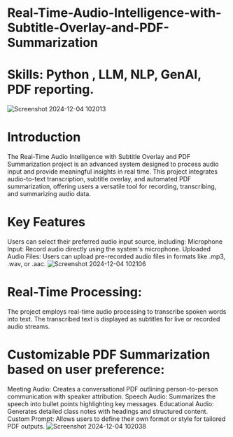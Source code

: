 # Real-Time-Audio-Intelligence-with-Subtitle-Overlay-and-PDF-Summarization

# Skills: Python , LLM, NLP, GenAI, PDF reporting.

![Screenshot 2024-12-04 102013](https://github.com/user-attachments/assets/39702b86-1ce6-4567-b9a9-d827de0fce3b)

# Introduction 

The Real-Time Audio Intelligence with Subtitle Overlay and PDF Summarization project is an advanced system designed to process audio input and provide meaningful insights in real time. This project integrates audio-to-text transcription, subtitle overlay, and automated PDF summarization, offering users a versatile tool for recording, transcribing, and summarizing audio data.

# Key Features
Users can select their preferred audio input source, including:
Microphone Input: Record audio directly using the system's microphone.
Uploaded Audio Files: Users can upload pre-recorded audio files in formats like .mp3, .wav, or .aac.
![Screenshot 2024-12-04 102106](https://github.com/user-attachments/assets/40eafcdb-b203-4d69-ae4a-fd5bf84ca24e)


# Real-Time Processing:

The project employs real-time audio processing to transcribe spoken words into text.
The transcribed text is displayed as subtitles for live or recorded audio streams.

# Customizable PDF Summarization based on user preference: 
Meeting Audio: Creates a conversational PDF outlining person-to-person communication with speaker attribution.
Speech Audio: Summarizes the speech into bullet points highlighting key messages.
Educational Audio: Generates detailed class notes with headings and structured content.
Custom Prompt: Allows users to define their own format or style for tailored PDF outputs.
![Screenshot 2024-12-04 102038](https://github.com/user-attachments/assets/ad4acfa6-21cd-49a0-aeac-964899d750ce)
